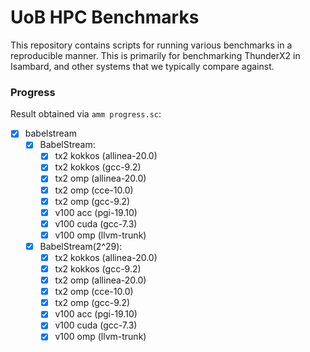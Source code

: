 # UoB HPC Benchmarks

This repository contains scripts for running various benchmarks in a reproducible manner.
This is primarily for benchmarking ThunderX2 in Isambard, and other systems that we typically compare against.

### Progress

Result obtained via `amm progress.sc`:

 - [x] babelstream
   - [x] BabelStream: 
     - [x] tx2 kokkos (allinea-20.0)
     - [x] tx2 kokkos (gcc-9.2)
     - [x] tx2 omp (allinea-20.0)
     - [x] tx2 omp (cce-10.0)
     - [x] tx2 omp (gcc-9.2)
     - [x] v100 acc (pgi-19.10)
     - [x] v100 cuda (gcc-7.3)
     - [x] v100 omp (llvm-trunk)
   - [x] BabelStream(2^29): 
     - [x] tx2 kokkos (allinea-20.0)
     - [x] tx2 kokkos (gcc-9.2)
     - [x] tx2 omp (allinea-20.0)
     - [x] tx2 omp (cce-10.0)
     - [x] tx2 omp (gcc-9.2)
     - [x] v100 acc (pgi-19.10)
     - [x] v100 cuda (gcc-7.3)
     - [x] v100 omp (llvm-trunk)